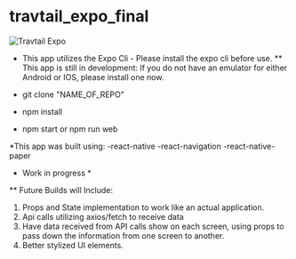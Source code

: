 # travtail_expo_final

![Travtail Expo](img/travtail.gif)

* This app utilizes the Expo Cli - Please install the expo cli before use.
** This app is still in development: If you do not have an emulator for either Android or IOS, please install one now.

- git clone "NAME_OF_REPO"

- npm install

- npm start   or    npm run web


*This app was built using:
-react-native
-react-navigation
-react-native-paper


* Work in progress *

** Future Builds will Include:
1. Props and State implementation to work like an actual application.
2. Api calls utilizing axios/fetch to receive data
3. Have data received from API calls show on each screen, using props to pass down the information from one screen to another.
4. Better stylized UI elements. 


